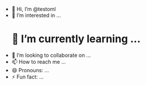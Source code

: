 - 👋 Hi, I’m @testoml
- 👀 I’m interested in ...
  # 🌱 I’m currently learning ...
- 💞️ I’m looking to collaborate on ...
- 📫 How to reach me ...
- 😄 Pronouns: ...
- ⚡ Fun fact: ...

<!---
testoml/testoml is a ✨ special ✨ repository because its `README.md` (this file) appears on your GitHub profile.
You can click the Preview link to take a look at your changes.
--->
